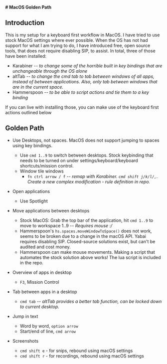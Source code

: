 **# MacOS Golden Path**

## Introduction
This is my setup for a keyboard first workflow in MacOS. I have tried to use stock MacOS settings where ever possible. When the OS has not had support for what I am trying to do, I have introduced free, open source tools, that does not require disabling SIP, to assist. In total, three of those have been installed: 

- Karabiner *-- to change some of the horrible built in key bindings that are unchangeable through the OS alone*
- altTab *-- to change the cmd tab to tab between windows of all apps, instead of between applications. Also, only tab between windows that are in the current space.*
- Hammerspoon *-- to be able to script actions and tie them to a key binding*

If you can live with installing those, you can make use of the keyboard first actions outlined below

## Golden Path

- Use Desktops, not spaces. MacOS does not support jumping to spaces using key bindings.
  - Use `cmd 1..9` to switch between desktops. Stock keybinding that needs to be turned on under settings/keyboard/keyboard shortcuts/mission control.
  - Window tile windows
    - `fn ctrl arrow / f` *-- remap with Karabiner. `cmd shift j/k/l/,`. Create a new complex modification - rule definition in repo.*

- Open applications
  - Use Spotlight

- Move applications between desktops
  - Stock MacOS: Grab the top bar of the application, hit `cmd 1..9` to move to workspace 1..9 *-- Requires mouse :/*
  - Hammerspoon's `hs.spaces.moveWindowToSpace()` does not work, seems to be broken due to a change in the macOS API. Yabai requires disabling SIP. Closed-source solutions exist, but can't be audited and cost money. 
  - Hammerspoon can make mouse movements. Making a script that automates the stock solution above works! The lua script is included in the repo.

- Overview of apps in desktop
  - `F3`, Mission Control

- Tab between apps in a desktop
  - `cmd tab` *-- altTab provides a better tab function, can be locked down to current desktop.*

- Jump in text
  - Word by word, `option arrow`
  - Start/end of line, `cmd arrow`

- Screenshots
  - `cmd shift e` - for snips, rebound using macOS settings
  - `cmd shift r` - for recordings, rebound using macOS settings
